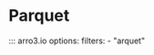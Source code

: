 # Parquet

<!-- Not sure if the regex is case sensitive, so I use `arquet` -->
::: arro3.io
    options:
      filters:
        - "arquet"
